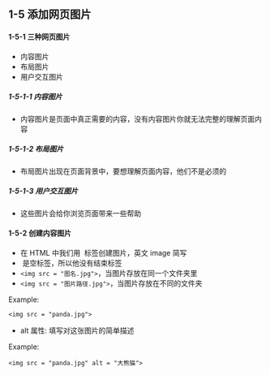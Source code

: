 ## 1-5 添加网页图片

#### 1-5-1 三种网页图片
+ 内容图片
+ 布局图片
+ 用户交互图片

##### 1-5-1-1 内容图片
+ 内容图片是页面中真正需要的内容，没有内容图片你就无法完整的理解页面内容

##### 1-5-1-2 布局图片
+ 布局图片出现在页面背景中，要想理解页面内容，他们不是必须的

##### 1-5-1-3 用户交互图片
+ 这些图片会给你浏览页面带来一些帮助

#### 1-5-2 创建内容图片
+ 在 HTML 中我们用 <img> 标签创建图片，英文 image 简写
+ <img> 是空标签，所以他没有结束标签
+ `<img src = "图名.jpg">`，当图片存放在同一个文件夹里
+ `<img src = "图片路径.jpg">`，当图片存放在不同的文件夹

Example:
```
<img src = "panda.jpg">
```

+ alt 属性: 填写对这张图片的简单描述

Example:
```
<img src = "panda.jpg" alt = "大熊猫">
```


